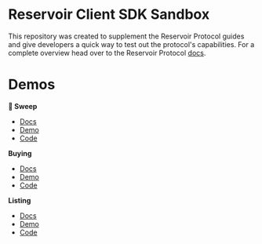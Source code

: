 # Reservoir Client SDK Sandbox

This repository was created to supplement the Reservoir Protocol guides and give developers a quick way to test out the protocol's capabilities. For a complete overview head over to the Reservoir Protocol [docs](https://docs.reservoir.tools/).

# Demos

**🧹 Sweep**

- [Docs](https://docs.reservoir.tools/docs/sweeping)
- [Demo](https://githubbox.com/reservoirprotocol/sandbox/tree/main/sweep)
- [Code](https://github.com/reservoirprotocol/sandbox/tree/main/sweep)

**Buying**

- [Docs](https://docs.reservoir.tools/docs/buying)
- [Demo](https://githubbox.com/reservoirprotocol/sandbox/tree/main/buying)
- [Code](https://github.com/reservoirprotocol/sandbox/tree/main/buying)

**Listing**

- [Docs](https://docs.reservoir.tools/docs/listing)
- [Demo](https://githubbox.com/reservoirprotocol/sandbox/tree/main/listing)
- [Code](https://github.com/reservoirprotocol/sandbox/tree/main/listing)
